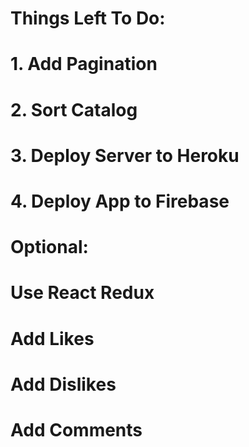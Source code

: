 # Things Left To Do:
# 1. Add Pagination
# 2. Sort Catalog
# 3. Deploy Server to Heroku
# 4. Deploy App to Firebase
# Optional:
# Use React Redux
# Add Likes
# Add Dislikes
# Add Comments
